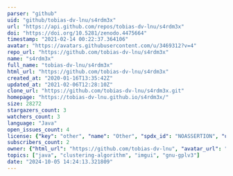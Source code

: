 ```yaml
---
parser: "github"
uid: "github/tobias-dv-lnu/s4rdm3x"
url: "https://api.github.com/repos/tobias-dv-lnu/s4rdm3x"
doi: "https://doi.org/10.5281/zenodo.4475664"
timestamp: "2021-02-14 00:22:37.364106"
avatar: "https://avatars.githubusercontent.com/u/3469312?v=4"
repo_url: "https://github.com/tobias-dv-lnu/s4rdm3x"
name: "s4rdm3x"
full_name: "tobias-dv-lnu/s4rdm3x"
html_url: "https://github.com/tobias-dv-lnu/s4rdm3x"
created_at: "2020-01-16T13:35:42Z"
updated_at: "2021-02-06T12:28:10Z"
clone_url: "https://github.com/tobias-dv-lnu/s4rdm3x.git"
homepage: "https://tobias-dv-lnu.github.io/s4rdm3x/"
size: 28272
stargazers_count: 3
watchers_count: 3
language: "Java"
open_issues_count: 4
license: {"key": "other", "name": "Other", "spdx_id": "NOASSERTION", "url": null, "node_id": "MDc6TGljZW5zZTA="}
subscribers_count: 2
owner: {"html_url": "https://github.com/tobias-dv-lnu", "avatar_url": "https://avatars.githubusercontent.com/u/3469312?v=4", "login": "tobias-dv-lnu", "type": "User"}
topics: ["java", "clustering-algorithm", "imgui", "gnu-gplv3"]
date: "2024-10-05 14:24:13.321809"
---
```

